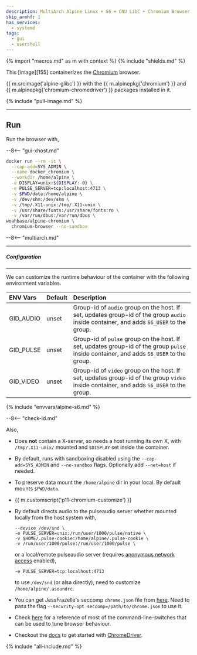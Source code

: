 ```yaml
---
description: MultiArch Alpine Linux + S6 + GNU LibC + Chromium Browser
skip_armhf: 1
has_services:
  - systemd
tags:
  - gui
  - usershell
---
```


{% import "macros.md" as m with context %}
{% include "shields.md" %}

This [image][155] containerizes the [Chromium][1] browser.

{{ m.srcimage('alpine-glibc') }} with the {{
m.alpinepkg('chromium') }} and {{
m.alpinepkg('chromium-chromedriver') }} packages installed in it.

{% include "pull-image.md" %}

---
Run
---

Run the browser with,

--8<-- "gui-xhost.md"

``` sh
docker run --rm -it \
  --cap-add=SYS_ADMIN \
  --name docker_chromium \
  --workdir /home/alpine \
  -e DISPLAY=unix:${DISPLAY:-0} \
  -e PULSE_SERVER=tcp:localhost:4713 \
  -v $PWD/data:/home/alpine \
  -v /dev/shm:/dev/shm \
  -v /tmp/.X11-unix:/tmp/.X11-unix \
  -v /usr/share/fonts:/usr/share/fonts:ro \
  -v /var/run/dbus:/var/run/dbus \
woahbase/alpine-chromium \
  chromium-browser --no-sandbox
```

--8<-- "multiarch.md"

---
##### Configuration
---

We can customize the runtime behaviour of the container with the
following environment variables.

| ENV Vars                 | Default      | Description
| :---                     | :---         | :---
| GID_AUDIO                | unset        | Group-id of `audio` group on the host. If set, updates group-id of the group `audio` inside container, and adds `S6_USER` to the group.
| GID_PULSE                | unset        | Group-id of `pulse` group on the host. If set, updates group-id of the group `pulse` inside container, and adds `S6_USER` to the group.
| GID_VIDEO                | unset        | Group-id of `video` group on the host. If set, updates group-id of the group `video` inside container, and adds `S6_USER` to the group.
{% include "envvars/alpine-s6.md" %}

--8<-- "check-id.md"

Also,

* Does **not** contain a X-server, so needs a host running its
  own X, with `/tmp/.X11-unix/` mounted and `$DISPLAY` set inside
  the container.

* By default, runs with sandboxing disabled using the
  `--cap-add=SYS_ADMIN` and `--no-sandbox` flags. Optionally add
  `--net=host` if needed.

* To preserve data mount the `/home/alpine` dir in your local. By
  default mounts `$PWD/data`.

* {{ m.customscript('p11-chromium-customize') }}

* By default directs audio to the pulseaudio server whether mounted
  locally from the host system with,
  ```
  --device /dev/snd \
  -e PULSE_SERVER=unix:/run/user/1000/pulse/native \
  -v $HOME/.pulse-cookie:/home/alpine/.pulse-cookie \
  -v /run/user/1000/pulse:/run/user/1000/pulse \
  ```
  or a local/remote pulseaudio server (requires [anonymous network
  access][4] enabled),
  ```
  -e PULSE_SERVER=tcp:localhost:4713
  ```
  to use `/dev/snd` (or alsa directly), need to customize
  `/home/alpine/.asoundrc`.

* You can get JessFrazelle's seccomp `chrome.json` file from [here][2].
  Need to pass the flag `--security-opt seccomp=/path/to/chrome.json`
  to use it.

* Check [here][3] for a reference of most of the
  command-line-switches that can be used to tune browser
  behaviour.

* Checkout the [docs][6] to get started with [ChromeDriver][5].

[1]: https://www.chromium.org/
[2]: https://github.com/jessfraz/dotfiles/blob/master/etc/docker/seccomp/chrome.json
[3]: https://peter.sh/experiments/chromium-command-line-switches/
[4]: https://www.freedesktop.org/wiki/Software/PulseAudio/Documentation/User/Network/
[5]: https://developer.chrome.com/docs/chromedriver
[6]: https://developer.chrome.com/docs/chromedriver/get-started
[7]: https://github.com/GoogleChrome/chrome-launcher
[8]: https://docs.docker.com/engine/security/apparmor/
[9]: https://discourse.ubuntu.com/t/mantic-minotaur-release-notes/35534#security-improvements

{% include "all-include.md" %}
